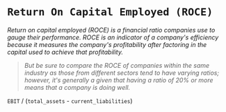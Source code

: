 # `Return On Capital Employed (ROCE)`


*Return on capital employed (ROCE) is a financial ratio companies use to gauge their performance. ROCE is an indicator of a company's efficiency because it measures the company's profitability after factoring in the capital used to achieve that profitability.*


> *But be sure to compare the ROCE of companies within the same industry as those from different sectors tend to have varying ratios; however, it's generally a given that having a ratio of 20% or more means that a company is doing well.*


`EBIT` / (`total_assets` - `current_liabilities`)